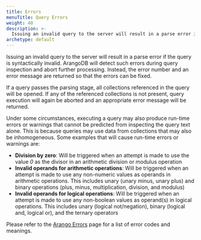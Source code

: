 ```yaml
---
title: Errors
menuTitle: Query Errors
weight: 40
description: >-
  Issuing an invalid query to the server will result in a parse error if the query is syntactically invalid
archetype: default
---
```

Issuing an invalid query to the server will result in a parse error if the query
is syntactically invalid. ArangoDB will detect such errors during query
inspection and abort further processing. Instead, the error number and an error
message are returned so that the errors can be fixed.

If a query passes the parsing stage, all collections referenced in the query
will be opened. If any of the referenced collections is not present, query
execution will again be aborted and an appropriate error message will be
returned.

Under some circumstances, executing a query may also produce run-time errors
or warnings that cannot be predicted from inspecting the query text alone.
This is because queries may use data from collections that may also be inhomogeneous.
Some examples that will cause run-time errors or warnings are:

- **Division by zero**: Will be triggered when an attempt is made to use the value
  *0* as the divisor in an arithmetic division or modulus operation
- **Invalid operands for arithmetic operations**: Will be triggered when an attempt
  is made to use any non-numeric values as operands in arithmetic operations.
  This includes unary (unary minus, unary plus) and binary operations (plus,
  minus, multiplication, division, and modulus)
- **Invalid operands for logical operations**: Will be triggered when an attempt is
  made to use any non-boolean values as operand(s) in logical operations. This
  includes unary (logical not/negation), binary (logical and, logical or), and
  the ternary operators

Please refer to the [Arango Errors](../../develop/error-codes-and-meanings.md) page
for a list of error codes and meanings.
